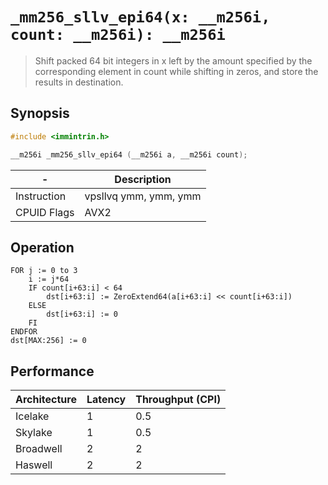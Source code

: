`_mm256_sllv_epi64(x: __m256i, count: __m256i): __m256i`
========================================================

> Shift packed 64 bit integers in x left by the amount specified by the corresponding element in count while shifting in zeros, and store the results in destination.

## Synopsis

```c
#include <immintrin.h>

__m256i _mm256_sllv_epi64 (__m256i a, __m256i count);
```

| -           | Description           |
| ----------- | --------------------- |
| Instruction | vpsllvq ymm, ymm, ymm |
| CPUID Flags | AVX2                  |

## Operation

```
FOR j := 0 to 3
	i := j*64
	IF count[i+63:i] < 64
		dst[i+63:i] := ZeroExtend64(a[i+63:i] << count[i+63:i])
	ELSE
		dst[i+63:i] := 0
	FI
ENDFOR
dst[MAX:256] := 0
```

## Performance

| Architecture | Latency | Throughput (CPI) |
| ------------ | ------- | ---------------- |
| Icelake      | 1       | 0.5              |
| Skylake      | 1       | 0.5              |
| Broadwell    | 2       | 2                |
| Haswell      | 2       | 2                |
